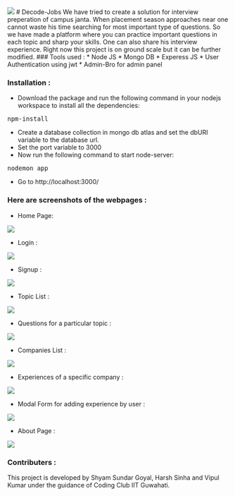 <img src = "https://github.com/shyam-2002/interviewtracker_final/blob/master/public/img/logo1.png">
# Decode-Jobs
We have tried to create a solution for interview preperation of campus janta. When placement season approaches near one cannot waste his time searching for most important type of questions. So we have made a platform where you can practice important questions in each topic and sharp your skills. One can also share his interview experience. Right now this project is on ground scale but it can be further modified.
### Tools used :
* Node JS
* Mongo DB
* Experess JS
* User Authentication using jwt
* Admin-Bro for admin panel

### Installation :
* Download the package and run the following command in your nodejs workspace to install all the dependencies:
<pre>npm-install</pre>
* Create a database collection in mongo db atlas and set the dbURI variable to the database url. 
* Set the port variable to 3000
* Now run the following command to start node-server:
<pre>nodemon app</pre>
* Go to <a>http://localhost:3000/</a>


### Here are screenshots of the webpages :
* Home Page:
<img src = "https://github.com/shyam-2002/interviewtracker_final/blob/master/public/readme_images/home.png">

* Login :
<img src = "https://github.com/shyam-2002/interviewtracker_final/blob/master/public/readme_images/login_page.png">

* Signup : 
<img src = "https://github.com/shyam-2002/interviewtracker_final/blob/master/public/readme_images/signup_page.png">

* Topic List :
<img src= "https://github.com/shyam-2002/interviewtracker_final/blob/master/public/readme_images/topics.png">

* Questions for a particular topic :
<img src = "https://github.com/shyam-2002/interviewtracker_final/blob/master/public/readme_images/questions.png">

* Companies List :
<img src = "https://github.com/shyam-2002/interviewtracker_final/blob/master/public/readme_images/companies.png">

* Experiences of a specific company :
<img src = "https://github.com/shyam-2002/interviewtracker_final/blob/master/public/readme_images/experiences.png">

* Modal Form for adding experience by user :
<img src = "https://github.com/shyam-2002/interviewtracker_final/blob/master/public/readme_images/add_experience.png">

* About Page :
<img src = "https://github.com/shyam-2002/interviewtracker_final/blob/master/public/readme_images/about_page.png">

### Contributers :
This project is developed by Shyam Sundar Goyal, Harsh Sinha and Vipul Kumar under the guidance of Coding Club IIT Guwahati.
